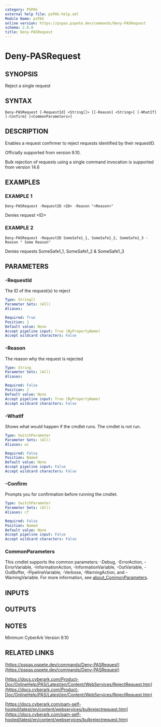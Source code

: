 ```yaml
---
category: PSPAS
external help file: psPAS-help.xml
Module Name: psPAS
online version: https://pspas.pspete.dev/commands/Deny-PASRequest
schema: 2.0.0
title: Deny-PASRequest
---
```


# Deny-PASRequest

## SYNOPSIS
Reject a single request

## SYNTAX

```
Deny-PASRequest [-RequestId] <String[]> [[-Reason] <String>] [-WhatIf] [-Confirm] [<CommonParameters>]
```

## DESCRIPTION
Enables a request confirmer to reject requests identified by their requestID.

Officially supported from version 9.10.

Bulk rejection of requests using a single command invocation is supported from version 14.6

## EXAMPLES

### EXAMPLE 1
```
Deny-PASRequest -RequestID <ID> -Reason "<Reason>"
```

Denies request \<ID\>

### EXAMPLE 2
```
Deny-PASRequest -RequestID SomeSafe1_1, SomeSafe1_2, SomeSafe1_3 -Reason " Some Reason"
```

Denies requests SomeSafe1_1, SomeSafe1_2 & SomeSafe1_3


## PARAMETERS

### -RequestId
The ID of the request(s) to reject

```yaml
Type: String[]
Parameter Sets: (All)
Aliases:

Required: True
Position: 1
Default value: None
Accept pipeline input: True (ByPropertyName)
Accept wildcard characters: False
```

### -Reason
The reason why the request is rejected

```yaml
Type: String
Parameter Sets: (All)
Aliases:

Required: False
Position: 2
Default value: None
Accept pipeline input: True (ByPropertyName)
Accept wildcard characters: False
```

### -WhatIf
Shows what would happen if the cmdlet runs.
The cmdlet is not run.

```yaml
Type: SwitchParameter
Parameter Sets: (All)
Aliases: wi

Required: False
Position: Named
Default value: None
Accept pipeline input: False
Accept wildcard characters: False
```

### -Confirm
Prompts you for confirmation before running the cmdlet.

```yaml
Type: SwitchParameter
Parameter Sets: (All)
Aliases: cf

Required: False
Position: Named
Default value: None
Accept pipeline input: False
Accept wildcard characters: False
```

### CommonParameters
This cmdlet supports the common parameters: -Debug, -ErrorAction, -ErrorVariable, -InformationAction, -InformationVariable, -OutVariable, -OutBuffer, -PipelineVariable, -Verbose, -WarningAction, and -WarningVariable. For more information, see [about_CommonParameters](http://go.microsoft.com/fwlink/?LinkID=113216).

## INPUTS

## OUTPUTS

## NOTES
Minimum CyberArk Version 9.10

## RELATED LINKS

[https://pspas.pspete.dev/commands/Deny-PASRequest](https://pspas.pspete.dev/commands/Deny-PASRequest)

[https://docs.cyberark.com/Product-Doc/OnlineHelp/PAS/Latest/en/Content/WebServices/RejectRequest.htm](https://docs.cyberark.com/Product-Doc/OnlineHelp/PAS/Latest/en/Content/WebServices/RejectRequest.htm)

[https://docs.cyberark.com/pam-self-hosted/latest/en/content/webservices/bulkrejectrequest.htm](https://docs.cyberark.com/pam-self-hosted/latest/en/content/webservices/bulkrejectrequest.htm)
